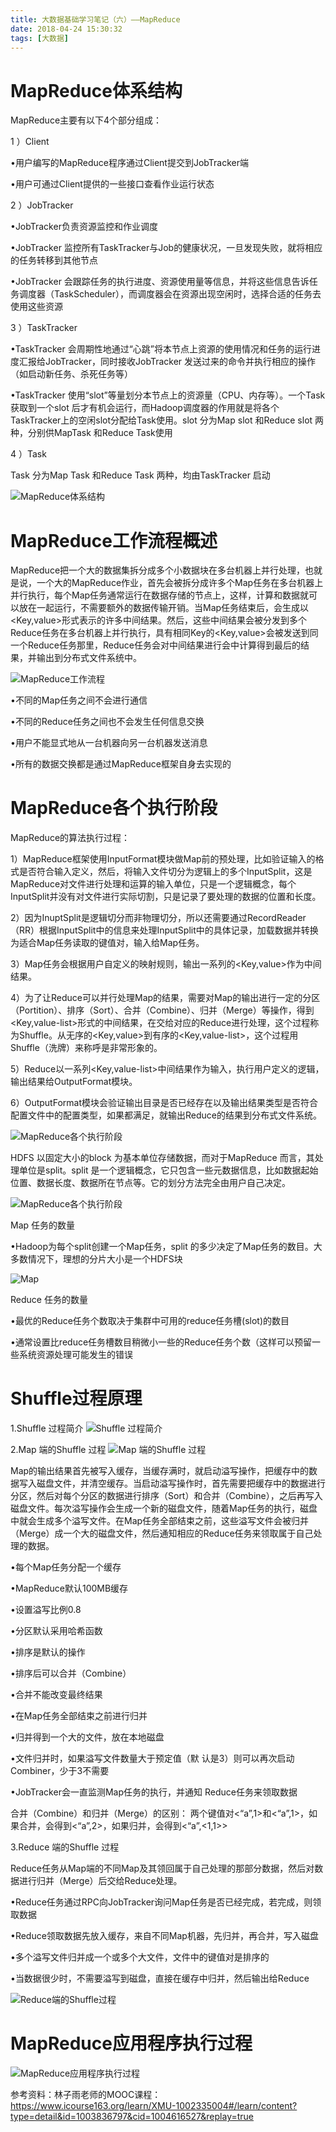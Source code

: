```yaml
---
title: 大数据基础学习笔记（六）——MapReduce
date: 2018-04-24 15:30:32
tags: [大数据]
---
```

# MapReduce体系结构

MapReduce主要有以下4个部分组成：

1 ）Client

•用户编写的MapReduce程序通过Client提交到JobTracker端

•用户可通过Client提供的一些接口查看作业运行状态

2 ）JobTracker

•JobTracker负责资源监控和作业调度

•JobTracker 监控所有TaskTracker与Job的健康状况，一旦发现失败，就将相应的任务转移到其他节点

•JobTracker 会跟踪任务的执行进度、资源使用量等信息，并将这些信息告诉任务调度器（TaskScheduler），而调度器会在资源出现空闲时，选择合适的任务去使用这些资源

3 ）TaskTracker

•TaskTracker 会周期性地通过“心跳”将本节点上资源的使用情况和任务的运行进度汇报给JobTracker，同时接收JobTracker 发送过来的命令并执行相应的操作（如启动新任务、杀死任务等）

•TaskTracker 使用“slot”等量划分本节点上的资源量（CPU、内存等）。一个Task 获取到一个slot 后才有机会运行，而Hadoop调度器的作用就是将各个TaskTracker上的空闲slot分配给Task使用。slot 分为Map slot 和Reduce slot 两种，分别供MapTask 和Reduce Task使用

4 ）Task

Task 分为Map Task 和Reduce Task 两种，均由TaskTracker 启动

![MapReduce体系结构](大数据基础学习笔记（六）——MapReduce/1.png)

# MapReduce工作流程概述

MapReduce把一个大的数据集拆分成多个小数据块在多台机器上并行处理，也就是说，一个大的MapReduce作业，首先会被拆分成许多个Map任务在多台机器上并行执行，每个Map任务通常运行在数据存储的节点上，这样，计算和数据就可以放在一起运行，不需要额外的数据传输开销。当Map任务结束后，会生成以<Key,value>形式表示的许多中间结果。然后，这些中间结果会被分发到多个Reduce任务在多台机器上并行执行，具有相同Key的<Key,value>会被发送到同一个Reduce任务那里，Reduce任务会对中间结果进行会中计算得到最后的结果，并输出到分布式文件系统中。

![MapReduce工作流程](大数据基础学习笔记（六）——MapReduce/2.png)

•不同的Map任务之间不会进行通信

•不同的Reduce任务之间也不会发生任何信息交换

•用户不能显式地从一台机器向另一台机器发送消息

•所有的数据交换都是通过MapReduce框架自身去实现的

# MapReduce各个执行阶段

MapReduce的算法执行过程：

1）MapReduce框架使用InputFormat模块做Map前的预处理，比如验证输入的格式是否符合输入定义，然后，将输入文件切分为逻辑上的多个InputSplit，这是MapReduce对文件进行处理和运算的输入单位，只是一个逻辑概念，每个InputSplit并没有对文件进行实际切割，只是记录了要处理的数据的位置和长度。

2）因为InuptSplit是逻辑切分而非物理切分，所以还需要通过RecordReader（RR）根据InputSplit中的信息来处理InputSplit中的具体记录，加载数据并转换为适合Map任务读取的键值对，输入给Map任务。

3）Map任务会根据用户自定义的映射规则，输出一系列的<Key,value>作为中间结果。

4）为了让Reduce可以并行处理Map的结果，需要对Map的输出进行一定的分区（Portition）、排序（Sort）、合并（Combine）、归并（Merge）等操作，得到<Key,value-list>形式的中间结果，在交给对应的Reduce进行处理，这个过程称为Shuffle。从无序的<Key,value>到有序的<Key,value-list>，这个过程用Shuffle（洗牌）来称呼是非常形象的。

5）Reduce以一系列<Key,value-list>中间结果作为输入，执行用户定义的逻辑，输出结果给OutputFormat模块。

6）OutputFormat模块会验证输出目录是否已经存在以及输出结果类型是否符合配置文件中的配置类型，如果都满足，就输出Reduce的结果到分布式文件系统。

![MapReduce各个执行阶段](大数据基础学习笔记（六）——MapReduce/3.png)

HDFS 以固定大小的block 为基本单位存储数据，而对于MapReduce 而言，其处理单位是split。split 是一个逻辑概念，它只包含一些元数据信息，比如数据起始位置、数据长度、数据所在节点等。它的划分方法完全由用户自己决定。

![MapReduce各个执行阶段](大数据基础学习笔记（六）——MapReduce/4.png)

Map 任务的数量

•Hadoop为每个split创建一个Map任务，split 的多少决定了Map任务的数目。大多数情况下，理想的分片大小是一个HDFS块

![Map](大数据基础学习笔记（六）——MapReduce/5.png)

Reduce 任务的数量

•最优的Reduce任务个数取决于集群中可用的reduce任务槽(slot)的数目

•通常设置比reduce任务槽数目稍微小一些的Reduce任务个数（这样可以预留一些系统资源处理可能发生的错误

# Shuffle过程原理
1.Shuffle 过程简介
![Shuffle 过程简介](大数据基础学习笔记（六）——MapReduce/6.png)

2.Map 端的Shuffle 过程
![Map 端的Shuffle 过程](大数据基础学习笔记（六）——MapReduce/7.png)

Map的输出结果首先被写入缓存，当缓存满时，就启动溢写操作，把缓存中的数据写入磁盘文件，并清空缓存。当启动溢写操作时，首先需要把缓存中的数据进行分区，然后对每个分区的数据进行排序（Sort）和合并（Combine），之后再写入磁盘文件。每次溢写操作会生成一个新的磁盘文件，随着Map任务的执行，磁盘中就会生成多个溢写文件。在Map任务全部结束之前，这些溢写文件会被归并（Merge）成一个大的磁盘文件，然后通知相应的Reduce任务来领取属于自己处理的数据。

•每个Map任务分配一个缓存

•MapReduce默认100MB缓存

•设置溢写比例0.8

•分区默认采用哈希函数

•排序是默认的操作

•排序后可以合并（Combine）

•合并不能改变最终结果

•在Map任务全部结束之前进行归并

•归并得到一个大的文件，放在本地磁盘

•文件归并时，如果溢写文件数量大于预定值（默
认是3）则可以再次启动Combiner，少于3不需要

•JobTracker会一直监测Map任务的执行，并通知
Reduce任务来领取数据

合并（Combine）和归并（Merge）的区别：
两个键值对<“a”,1>和<“a”,1>，如果合并，会得到<“a”,2>，如果归并，会得到<“a”,<1,1>>

3.Reduce 端的Shuffle 过程

Reduce任务从Map端的不同Map及其领回属于自己处理的那部分数据，然后对数据进行归并（Merge）后交给Reduce处理。

•Reduce任务通过RPC向JobTracker询问Map任务是否已经完成，若完成，则领取数据

•Reduce领取数据先放入缓存，来自不同Map机器，先归并，再合并，写入磁盘

•多个溢写文件归并成一个或多个大文件，文件中的键值对是排序的

•当数据很少时，不需要溢写到磁盘，直接在缓存中归并，然后输出给Reduce

![Reduce端的Shuffle过程](大数据基础学习笔记（六）——MapReduce/8.png)

# MapReduce应用程序执行过程

![MapReduce应用程序执行过程](大数据基础学习笔记（六）——MapReduce/9.png)


参考资料：林子雨老师的MOOC课程：
https://www.icourse163.org/learn/XMU-1002335004#/learn/content?type=detail&id=1003836797&cid=1004616527&replay=true